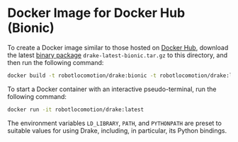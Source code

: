 # Docker Image for Docker Hub (Bionic)

To create a Docker image similar to those hosted on
[Docker Hub](https://hub.docker.com/r/robotlocomotion/drake), download the
latest [binary package](https://drake.mit.edu/from_binary.html)
`drake-latest-bionic.tar.gz` to this directory, and then run the following
command:

```bash
docker build -t robotlocomotion/drake:bionic -t robotlocomotion/drake:latest .
```

To start a Docker container with an interactive pseudo-terminal, run the
following command:

```bash
docker run -it robotlocomotion/drake:latest
```

The environment variables `LD_LIBRARY`, `PATH`, and `PYTHONPATH` are preset to
suitable values for using Drake, including, in particular, its Python
bindings.
